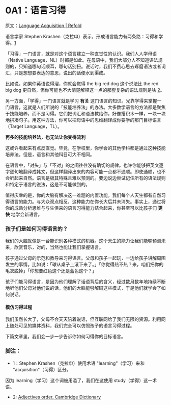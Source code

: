# 0A1：语言习得

原文：[Language Acquisition | Refold](https://refold.la/roadmap/stage-0/a/language-acquisition)

语言学家 Stephen Krashen（克拉申）表示，形成语言能力有两条路：习得和学得。[1](https://refold.la/roadmap/stage-0/a/language-acquisition#footnote-1)

「习得」一门语言，就是对这个语言建立一种直觉性的认识。我们人人学母语（Native Language，NL）时都是如此。在母语中，我们大部分人不知道语法规则的，只知道哪句话顺耳，哪句话别扭。说话时，我们不费心思去琢磨语法或者词汇，只是想想要表达的意思，说出的话便水到渠成。

比如说，如果你英语说得溜，你就会觉得 the big red dog 这个说法比 the red big dog 更自然，但你可能也不大清楚解释这一点的那套复杂的语法规则是啥 [2](https://refold.la/roadmap/stage-0/a/language-acquisition#footnote-2)。

另一方面，「学得」一门语言就是学习 **有关** 这门语言的知识。光靠学得来掌握一门语言，这就是人们所说的「技能培养法」的办法。大多数学语言的方法都是聚焦于技能培养，而不是习得。它们把词汇和语法教给你，好像搭积木一样，一块一块地拼凑句子。用这种方法，你可以把母语中的思维翻译成你要学的那门目标语言（Target Language，TL）。

 **再多的技能培养法，也无法让你变得流利** 

这或许看起来有点反直觉。毕竟，在学校里，你学会的其他学科都是通过这种技能培养法。但是，语言和其他科目可大不相同。

在语言中，「对头」与「不对」的之间往往没有确切的规律。也许你能够把英文逐字逐句地翻译成韩文，但这样翻译出来的内容可能一点都不通顺。即使通顺，也不会听起来自然。语言是极其特殊且难以预测的。要边说边尝试记住所有的语法规则和特定于语言的说法，这是不可能做到的。

值得庆幸的是，你的大脑有解决这一难题的内置功能。我们每个人天生都有自然习得语言的能力。与大众观点相反，这种能力在你长大后并未消失。事实上，通过将你的成熟分析思维与与生俱来的语言习得能力结合起来，你甚至可以比孩子们 **更快** 地学会新语言。

### 孩子们是如何习得语言的？

我们的大脑就像是一台能识别各种模式的机器。这个天生的能力让我们能够预测未来，欣赏音乐，对的，当然也能让我们掌握语言。

孩子通过父母的示范和教导来习得语言。父母和孩子一起玩，一边给孩子讲解周围发生的事情。比如说：「球从桌子上滚下来了。」「你觉得热不热？来，咱们把你的毛衣脱掉」「你想要红色这个还是蓝色这个？」

孩子们能习得语言，是因为他们理解了话语背后的含义，经过数月数年地持续不断地听他们父母对他们说的话，他们的大脑能够解码这些模式，于是他们就学会了如何说话。

#### 模仿习得过程

我们虽然长大了，父母不会天天陪着说话，但互联网给了我们无限的资源。利用网上随处可见的媒体资料，我们完全可以仿照孩子的语言习得过程。

下篇文章里，我们会一步一步告诉你如何习得你的目标语言。

### 脚注：

  - 1：Stephen Krashen（克拉申）使用术语 "learning"（学习）来和 "acquisition"（习得）区分。

因为 learning（学习）这个词被用滥了，我们在这使用 study（学得）这一术语。

- 2: [Adjectives order, Cambridge Dictionary](https://dictionary.cambridge.org/ja/grammar/british-grammar/adjectives-order)